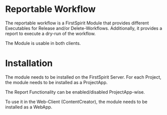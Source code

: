 # Reportable Workflow

The reportable workflow is a FirstSpirit Module that provides 
different Executables for Release and/or Delete-Workflows.
Additionally, it provides a report to execute a dry-run of the workflow.

The Module is usable in both clients.


# Installation

The module needs to be installed on the FirstSpirit Server.
For each Project, the module needs to be installed as a ProjectApp.

The Report Functionality can be enabled/disabled ProjectApp-wise.

To use it in the Web-Client (ContentCreator), the module needs to be installed as a WebApp.

